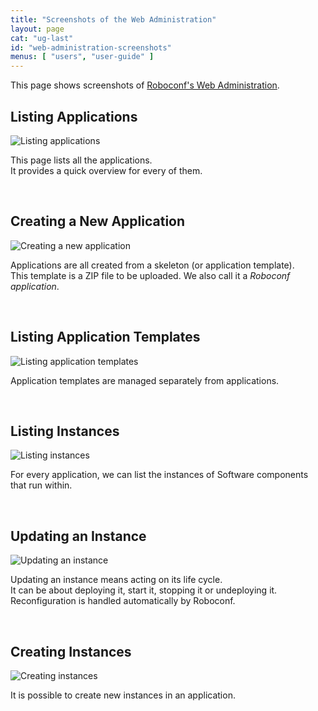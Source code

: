 ```yaml
---
title: "Screenshots of the Web Administration"
layout: page
cat: "ug-last"
id: "web-administration-screenshots"
menus: [ "users", "user-guide" ]
---
```


This page shows screenshots of [Roboconf's Web Administration](web-administration.html).  


## Listing Applications

<img src="/resources/img/web-admin-0.4-app-listing.png" alt="Listing applications" class="gs" />

This page lists all the applications.  
It provides a quick overview for every of them.

<br />

## Creating a New Application

<img src="/resources/img/web-admin-0.4-new-application.png" alt="Creating a new application" class="gs" />

Applications are all created from a skeleton (or application template).  
This template is a ZIP file to be uploaded. We also call it a *Roboconf application*.

<br />

## Listing Application Templates

<img src="/resources/img/web-admin-0.4-app-templates-listing.png" alt="Listing application templates" class="gs" />

Application templates are managed separately from applications.

<br />

## Listing Instances

<img src="/resources/img/web-admin-0.4-instances.png" alt="Listing instances" class="gs" />

For every application, we can list the instances of Software components that run within.

<br />

## Updating an Instance

<img src="/resources/img/web-admin-0.4-instance-state.png" alt="Updating an instance" class="gs" />

Updating an instance means acting on its life cycle.  
It can be about deploying it, start it, stopping it or undeploying it.
Reconfiguration is handled automatically by Roboconf.

<br />

## Creating Instances

<img src="/resources/img/web-admin-0.4-new-instances.png" alt="Creating instances" class="gs" />

It is possible to create new instances in an application.

